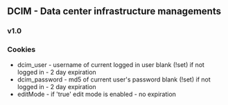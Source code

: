 ## DCIM - Data center infrastructure managements

### v1.0

### Cookies
- dcim_user - username of current logged in user blank (!set) if not logged in - 2 day expiration
- dcim_password - md5 of current user's password blank (!set) if not logged in - 2 day expiration
- editMode - if 'true' edit mode is enabled - no expiration